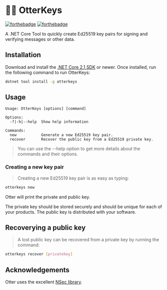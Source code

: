 # :rat::closed_lock_with_key: OtterKeys

[![forthebadge](https://forthebadge.com/images/badges/made-with-c-sharp.svg)](https://forthebadge.com)
[![forthebadge](https://forthebadge.com/images/badges/built-with-love.svg)](https://forthebadge.com)

A .NET Core Tool to quickly create Ed25519 key pairs for signing and verifying messages or other data.

## Installation

Download and install the [.NET Core 2.1 SDK](https://www.microsoft.com/net/download) or newer. Once installed, run the following command to run OtterKeys:

```bash
dotnet tool install -g otterkeys
```

## Usage

```text
Usage: OtterKeys [options] [command]

Options:
  -?|-h|--help  Show help information

Commands:
  new           Generate a new Ed25519 key pair.
  recover       Recover the public key from a Ed25519 private key.
```

> You can use the --help option to get more details about the commands and their options.

### Creating a new key pair

> Creating a new Ed25519 key pair is as easy as typing:

```bash
otterkeys new
```

Otter will print the private and public key.

The private key should be stored securely and should be unique for each of your products. The public key is distributed with your software.

## Recoverying a public key

> A lost public key can be recovered from a private key by running the command:

```bash
otterkeys recover [privatekey]
```

## Acknowledgements

Otter uses the excellent [NSec library](https://nsec.rocks/).
